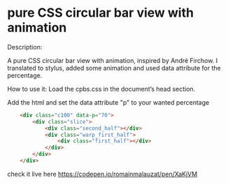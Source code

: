 # pure CSS circular bar view with animation

Description:

A pure CSS circular bar view with animation, inspired by André Firchow. I translated to stylus, added some animation and used data attribute for the percentage.

How to use it:
	Load the cpbs.css in the document’s head section.

Add the html and set the data attribute "p" to your wanted percentage
```html
	<div class="c100" data-p="70">
		<div class="slice">
			<div class="second_half"></div>
			<div class="warp_first_half">
				<div class="first_half"></div>
			</div>
		</div>
	</div>
```
check it live here
	https://codepen.io/romainmalauzat/pen/XaKjVM